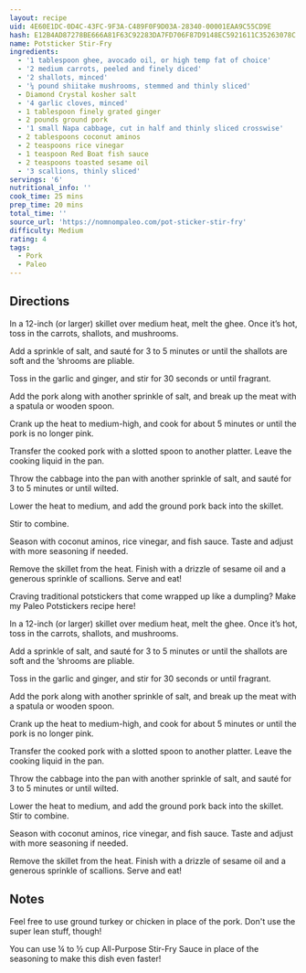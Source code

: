 ```yaml
---
layout: recipe
uid: 4E60E1DC-0D4C-43FC-9F3A-C489F0F9D03A-28340-00001EAA9C55CD9E
hash: E12B4AD87278BE666A81F63C92283DA7FD706F87D9148EC5921611C35263078C
name: Potsticker Stir-Fry
ingredients:
  - '1 tablespoon ghee, avocado oil, or high temp fat of choice'
  - '2 medium carrots, peeled and finely diced'
  - '2 shallots, minced'
  - '¼ pound shiitake mushrooms, stemmed and thinly sliced'
  - Diamond Crystal kosher salt
  - '4 garlic cloves, minced'
  - 1 tablespoon finely grated ginger
  - 2 pounds ground pork
  - '1 small Napa cabbage, cut in half and thinly sliced crosswise'
  - 2 tablespoons coconut aminos
  - 2 teaspoons rice vinegar
  - 1 teaspoon Red Boat fish sauce
  - 2 teaspoons toasted sesame oil
  - '3 scallions, thinly sliced'
servings: '6'
nutritional_info: ''
cook_time: 25 mins
prep_time: 20 mins
total_time: ''
source_url: 'https://nomnompaleo.com/pot-sticker-stir-fry'
difficulty: Medium
rating: 4
tags:
  - Pork
  - Paleo
---
```


## Directions

In a 12-inch (or larger) skillet over medium heat, melt the ghee. Once it’s hot, toss in the carrots, shallots, and mushrooms.

Add a sprinkle of salt, and sauté for 3 to 5 minutes or until the shallots are soft and the ’shrooms are pliable.

Toss in the garlic and ginger, and stir for 30 seconds or until fragrant.

Add the pork along with another sprinkle of salt, and break up the meat with a spatula or wooden spoon.

Crank up the heat to medium-high, and cook for about 5 minutes or until the pork is no longer pink.

Transfer the cooked pork with a slotted spoon to another platter. Leave the cooking liquid in the pan.

Throw the cabbage into the pan with another sprinkle of salt, and sauté for 3 to 5 minutes or until wilted.

Lower the heat to medium, and add the ground pork back into the skillet.

Stir to combine.

Season with coconut aminos, rice vinegar, and fish sauce. Taste and adjust with more seasoning if needed.

Remove the skillet from the heat. Finish with a drizzle of sesame oil and a generous sprinkle of scallions. Serve and eat!

Craving traditional potstickers that come wrapped up like a dumpling? Make my Paleo Potstickers recipe here!

In a 12-inch (or larger) skillet over medium heat, melt the ghee. Once it’s hot, toss in the carrots, shallots, and mushrooms.

Add a sprinkle of salt, and sauté for 3 to 5 minutes or until the shallots are soft and the ’shrooms are pliable.

Toss in the garlic and ginger, and stir for 30 seconds or until fragrant.

Add the pork along with another sprinkle of salt, and break up the meat with a spatula or wooden spoon.

Crank up the heat to medium-high, and cook for about 5 minutes or until the pork is no longer pink.

Transfer the cooked pork with a slotted spoon to another platter. Leave the cooking liquid in the pan.

Throw the cabbage into the pan with another sprinkle of salt, and sauté for 3 to 5 minutes or until wilted.

Lower the heat to medium, and add the ground pork back into the skillet. Stir to combine.

Season with coconut aminos, rice vinegar, and fish sauce. Taste and adjust with more seasoning if needed.

Remove the skillet from the heat. Finish with a drizzle of sesame oil and a generous sprinkle of scallions. Serve and eat!
## Notes

Feel free to use ground turkey or chicken in place of the pork. Don't use the super lean stuff, though!

You can use ¼ to ½ cup All-Purpose Stir-Fry Sauce in place of the seasoning to make this dish even faster!
